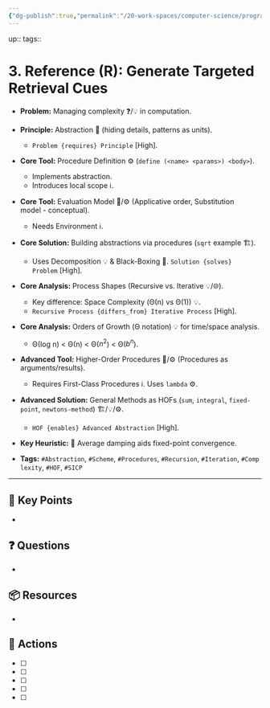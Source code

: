 ```yaml
---
{"dg-publish":true,"permalink":"/20-work-spaces/computer-science/programming/scheme/sicp/detailed/chapter-i/3-reference/"}
---
```



up:: 
tags:: 



# 3. Reference (R): Generate Targeted Retrieval Cues

- **Problem:** Managing complexity ❓/💡 in computation.   
    
- **Principle:** Abstraction 📖 (hiding details, patterns as units). 
	- `Problem {requires} Principle` [High].   
    
- **Core Tool:** Procedure Definition ⚙️ (`define (<name> <params>) <body>`). 
	- Implements abstraction. 
	- Introduces local scope ℹ️.   
    
- **Core Tool:** Evaluation Model 📖/⚙️ (Applicative order, Substitution model - conceptual). 
	- Needs Environment ℹ️.   
    
- **Core Solution:** Building abstractions via procedures (`sqrt` example 🏗️). 
	- Uses Decomposition 💡 & Black-Boxing 📖. `Solution {solves} Problem` [High].   
    
- **Core Analysis:** Process Shapes (Recursive vs. Iterative 💡/🌐). 
	- Key difference: Space Complexity (Θ(n) vs Θ(1)) 💡. 
	- `Recursive Process {differs_from} Iterative Process` [High].   
    
- **Core Analysis:** Orders of Growth (Θ notation) 💡 for time/space analysis.
	- Θ(log n) < Θ(n) < Θ($n^2$) < Θ($b^n$).   
    
- **Advanced Tool:** Higher-Order Procedures 📖/⚙️ (Procedures as arguments/results). 
	- Requires First-Class Procedures ℹ️. Uses `lambda` ⚙️.   
    
- **Advanced Solution:** General Methods as HOFs (`sum`, `integral`, `fixed-point`, `newtons-method`) 🏗️/💡/⚙️. 
	- `HOF {enables} Advanced Abstraction` [High].   
    
- **Key Heuristic:** 🎲 Average damping aids fixed-point convergence.   
    
- **Tags:** `#Abstraction`, `#Scheme`, `#Procedures`, `#Recursion`, `#Iteration`, `#Complexity`, `#HOF`, `#SICP`

---

## 🔑 Key Points
- 
## ❓ Questions
- 
## 📦 Resources
- 
## 🎯 Actions
- [ ] 
- [ ] 
- [ ] 
- [ ] 
- [ ] 